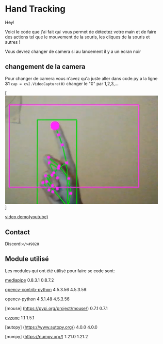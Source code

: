# Hand Tracking

Hey!


Voici le code que j'ai fait qui vous permet de détectez votre main et de faire des actions tel que le mouvement de la souris, les cliques de la souris et autres !

Vous devrez changer de camera si au lancement il y a un ecran noir 

## changement de la camera

Pour changer de camera vous n'avez qu'a juste aller dans code.py a la ligne **31** ```cap = cv2.VideoCapture(0)``` changer le "0" par 1,2,3,... 

[![video demo](image/miniature.png)]

[video demo(youtube)](https://youtu.be/y3vFMNqe-9g)

## Contact
 Discord:`</>#9020`

## Module utilisé
Les modules qui ont été utilisé pour faire se code sont:

[mediapipe](https://google.github.io/mediapipe/getting_started/python) 0.8.3.1	0.8.7.2 


[opencv-contrib-python](https://pypi.org/project/opencv-contrib-python/) 4.5.3.56	4.5.3.56 


opencv-python 4.5.1.48	4.5.3.56


[mouse] (https://pypi.org/project/mouse/) 0.7.1	0.7.1


[cvzone]( https://github.com/cvzone/cvzone)	1.1	1.5.1


[autopy] (https://www.autopy.org/) 4.0.0	4.0.0


[numpy] (https://numpy.org/) 1.21.0	1.21.2